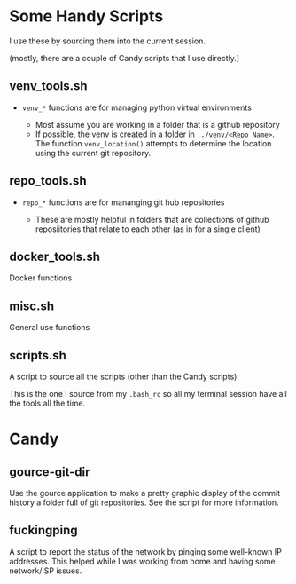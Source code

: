 # Some Handy Scripts

I use these by sourcing them into the current session.

(mostly, there are a couple of Candy scripts that I use directly.)

## venv_tools.sh

* `venv_*` functions are for managing python virtual environments

  * Most assume you are working in a folder that is a github repository
  * If possible, the venv is created in a folder in `../venv/<Repo Name>`. The function `venv_location()` attempts to determine the location using the current git repository.


## repo_tools.sh

* `repo_*` functions are for mananging git hub repositories

  * These are mostly helpful in folders that are collections of github reposiitories that relate to each other (as in for a single client)


## docker_tools.sh

Docker functions

## misc.sh

General use functions


## scripts.sh

A script to source all the scripts (other than the Candy scripts).

This is the one I source from my `.bash_rc` so all my terminal session have all the tools all the time.

# Candy

## gource-git-dir

Use the gource application to make a pretty graphic display of the commit history a folder full of git repositories. See the script for more information.

## fuckingping

A script to report the status of the network by pinging some well-known IP addresses. This helped while I was working from home and having some network/ISP issues.
